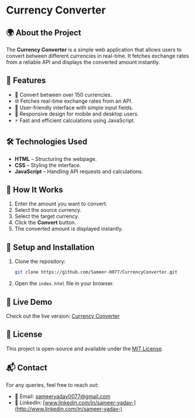 # Currency Converter

## 🌍 About the Project

The **Currency Converter** is a simple web application that allows users to convert between different currencies in real-time. It fetches exchange rates from a reliable API and displays the converted amount instantly.

## 🚀 Features

- 🔄 Convert between over 150 currencies.
- 🌐 Fetches real-time exchange rates from an API.
- 🎨 User-friendly interface with simple input fields.
- 📱 Responsive design for mobile and desktop users.
- ⚡ Fast and efficient calculations using JavaScript.

## 🛠️ Technologies Used

- **HTML** – Structuring the webpage.
- **CSS** – Styling the interface.
- **JavaScript** – Handling API requests and calculations.

## 📌 How It Works

1. Enter the amount you want to convert.
2. Select the source currency.
3. Select the target currency.
4. Click the **Convert** button.
5. The converted amount is displayed instantly.



## 🔧 Setup and Installation

1. Clone the repository:
   ```bash
   git clone https://github.com/Sameer-0077/CurrencyConverter.git
   ```
2. Open the `index.html` file in your browser.

## 🔗 Live Demo

Check out the live version: [Currency Converter](https://getcurrencyconvertor.netlify.app/)

## 📜 License

This project is open-source and available under the [MIT License](LICENSE).

## 📬 Contact

For any queries, feel free to reach out:

- 📧 Email: [sameeryadav0077@gmail.com](mailto\:sameeryadav0077@gmail.com)
- 🔗 LinkedIn: [www.linkedin.com/in/sameer-yadav-](http://www.linkedin.com/in/sameer-yadav-)

